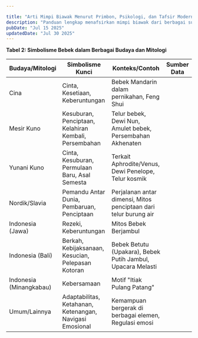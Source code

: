 ```yaml
---

title: "Arti Mimpi Biawak Menurut Primbon, Psikologi, dan Tafsir Modern"
description: "Panduan lengkap menafsirkan mimpi biawak dari berbagai sudut pandang, mulai dari primbon Jawa, psikologi mimpi, hingga simbolisme modern."
pubDate: "Jul 15 2025"
updatedDate: "Jul 30 2025"
---
```

**Tabel 2: Simbolisme Bebek dalam Berbagai Budaya dan Mitologi**

| Budaya/Mitologi | Simbolisme Kunci | Konteks/Contoh | Sumber Data |
| --- | --- | --- | --- |
| Cina | Cinta, Kesetiaan, Keberuntungan | Bebek Mandarin dalam pernikahan, Feng Shui |     |
| Mesir Kuno | Kesuburan, Penciptaan, Kelahiran Kembali, Persembahan | Telur bebek, Dewi Nun, Amulet bebek, Persembahan Akhenaten |     |
| Yunani Kuno | Cinta, Kesuburan, Permulaan Baru, Asal Semesta | Terkait Aphrodite/Venus, Dewi Penelope, Telur kosmik |     |
| Nordik/Slavia | Pemandu Antar Dunia, Pembaruan, Penciptaan | Perjalanan antar dimensi, Mitos penciptaan dari telur burung air |     |
| Indonesia (Jawa) | Rezeki, Keberuntungan | Mitos Bebek Berjambul |     |
| Indonesia (Bali) | Berkah, Kebijaksanaan, Kesucian, Pelepasan Kotoran | Bebek Betutu (Upakara), Bebek Putih Jambul, Upacara Melasti |     |
| Indonesia (Minangkabau) | Kebersamaan | Motif "Itiak Pulang Patang" |     |
| Umum/Lainnya | Adaptabilitas, Ketahanan, Ketenangan, Navigasi Emosional | Kemampuan bergerak di berbagai elemen, Regulasi emosi |  

